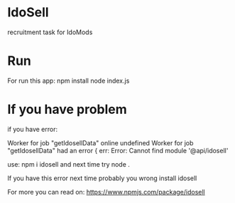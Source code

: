 # IdoSell
recruitment task for IdoMods


# Run
For run this app:
npm install
node index.js


# If you have problem
if you have error:

Worker for job "getIdosellData" online undefined
Worker for job "getIdosellData" had an error {
  err: Error: Cannot find module '@api/idosell'

use: npm i idosell
and next time try node . 

If you have this error next time probably you wrong install idosell

For more you can read on: https://www.npmjs.com/package/idosell
